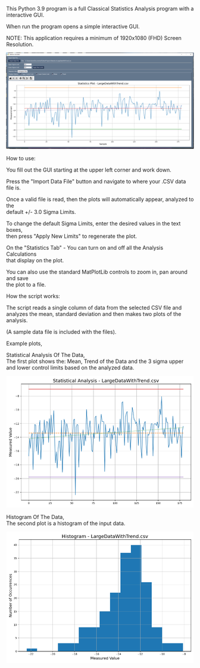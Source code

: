 This Python 3.9 program is a full Classical Statistics Analysis program with a interactive GUI.  
  
When run the program opens a simple interactive GUI.   
  
NOTE: This application requires a minimum of 1920x1080 (FHD) Screen Resolution.  
  
![image](https://github.com/Hagtronics/statistics-scripts/blob/main/general-statistics-python/full_screen.PNG)    
  
  
  
How to use:  

You fill out the GUI starting at the upper left corner and work down.  
  
Press the "Import Data File" button and navigate to where your .CSV data file is.  
  
Once a valid file is read, then the plots will automatically appear, analyzed to the  
default +/- 3.0 Sigma Limits.  
  
To change the default Sigma Limits, enter the desired values in the text boxes,  
then press "Apply New Limits" to regenerate the plot.  

On the "Statistics Tab" - You can turn on and off all the Analysis Calculations  
that display on the plot.  

You can also use the standard MatPlotLib controls to zoom in, pan around and save  
the plot to a file.  


How the script works:  

The script reads a single column of data from the selected CSV file and   
analyzes the mean, standard deviation and then makes two plots of the analysis.  
  
(A sample data file is included with the files).  
  
  
  
Example plots,  

Statistical Analysis Of The Data,  
The first plot shows the: Mean, Trend of the Data and the 3 sigma upper and lower control limits based on the analyzed data.    
  
![image](https://github.com/Hagtronics/statistics-scripts/blob/main/general-statistics-python/statistics.png)  
  
    
    
Histogram Of The Data,  
The second plot is a histogram of the input data.  
   
![image](https://github.com/Hagtronics/statistics-scripts/blob/main/general-statistics-python/histogram.png)  


